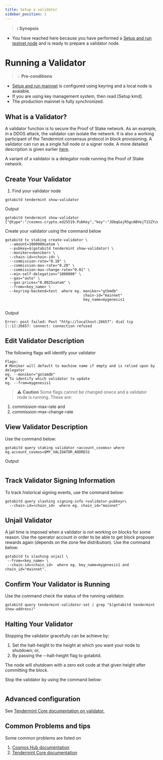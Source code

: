 ```yaml
---
title: Setup a validator
sidebar_position: 1
---
```

> :information_source: **Synopsis** 
- You have reached here because you have performed a [Setup and run testnet node](/docs/node/network/test.md ) and is ready to prepare a validator node. 


#  Running a Validator
> :bulb: **Pre-conditions** 
- [Setup and run mainnet](/docs/node/network/local.md ) is configured using keyring and a local node is avaiable. 
- If you are using key management system, then read [Setup kmd].
- The production mainnet is fully synchronized.


##  What is a Validator?
A validator function is to secure the Proof of Stake network. As an example, in a DDOS attack, the validator can isolate the network. It is also a working participant of the Tendermint consensus protocol in block provisioning. A validator can run as a single full node or a signer node. A more detailed description is given earlier [here](/docs/node/validator/what.md).

A variant of a validator is a delegator node running the Proof of Stake network.


##  Create Your Validator
1. Find your validator node
```
gotabitd tendermint show-validator
```
Output
```
gotabitd tendermint show-validator
{"@type":"/cosmos.crypto.ed25519.PubKey","key":"JDbqGajR5gcABVejT1SZYzoDxwR24tYh0/wfSiouy+8="}
```
Create your validator using the command below
```
gotabitd tx staking create-validator \
  --amount=1000000uatom \
  --pubkey=$(gotabitd tendermint show-validator) \
  --moniker=<moniker> \
  --chain-id=<chain-id> \
  --commission-rate="0.10" \
  --commission-max-rate="0.20" \
  --commission-max-change-rate="0.01" \
  --min-self-delegation="1000000" \
  --gas="auto" \
  --gas-prices="0.0025uatom" \
  --from=<key_name> \
  --keyring-backend=test  where eg. moniker="gtbmdb"
                                    chain-id="mainnet"
                                    key_name=mygenesis1


```
Output
```
Error: post failed: Post "http://localhost:26657": dial tcp [::1]:26657: connect: connection refused
```
##  Edit Validator Description
The following flags will identify your validator
```
Flags:
# Moniker will default to machine name if empty and is relied upon by delegator 
eg. --moniker="gotamdb" 
# To identify which validator to update
eg. --from=mygenesis1 
```

> :warning: **Caution** 
Some flags cannot be changed onece and a validator node is running. These are:
1. commission-max-rate and 
1. commission-max-change-rate 


##  View Validator Description
Use the command below:

```
gotabitd query staking validator <account_cosmos> where eg.account_cosmos=$MY_VALIDATOR_ADDRESS
```
Output
```
```

##  Track Validator Signing Information
To track historical signing events, use the command below:
```
gotabitd query slashing signing-info <validator-pubkey>\
  --chain-id=<chain_id>  where eg. chain_id="mainnet"
```

##  Unjail Validator
A jail time is imposed when a validator is not working on blocks for some reason. Use the operator account in order to be able to get block proposer rewards again (depends on the zone fee distribution). Use the command below:
```
gotabitd tx slashing unjail \
 --from=<key_name> \
 --chain-id=<chain_id>  where eg. key_name=mygenesis1 and chain_id="mainnet".

```

##  Confirm Your Validator is Running
Use the command check the status of the running validator.
```
gotabitd query tendermint-validator-set | grep "$(gotabitd tendermint show-address)"

```

##  Halting Your Validator
Stopping the validator gracefully can be achieve by:

1. Set the halt-height to the height at which you want your node to shutdown; 
or, 
1. By passing the --halt-height flag to gotabitd.

The node will shutdown with a zero exit code at that given height after committing the block.

Stop the validator by using the command below:
```

```

##  Advanced configuration
 See [Tendermint Core documentation on validator.](https://docs.tendermint.com/v0.34/tendermint-core/validators.html)

##  Common Problems and tips
Some common problems are listed on 
1. [Cosmos Hub documentation](https://hub.cosmos.network/main/validators/validator-setup.html)
2. [Tendermint Core documentation](https://docs.tendermint.com/v0.34/tendermint-core/validators.html)

